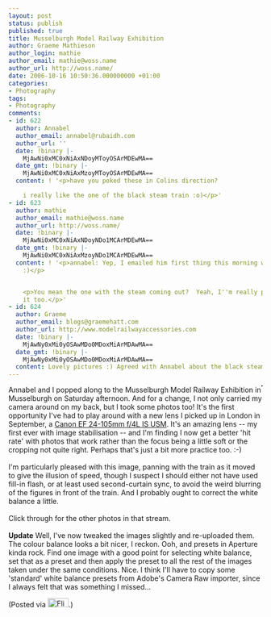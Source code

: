 ```yaml
---
layout: post
status: publish
published: true
title: Musselburgh Model Railway Exhibition
author: Graeme Mathieson
author_login: mathie
author_email: mathie@woss.name
author_url: http://woss.name/
date: 2006-10-16 10:50:36.000000000 +01:00
categories:
- Photography
tags:
- Photography
comments:
- id: 622
  author: Annabel
  author_email: annabel@rubaidh.com
  author_url: ''
  date: !binary |-
    MjAwNi0xMC0xNiAxNDoyMToyOSArMDEwMA==
  date_gmt: !binary |-
    MjAwNi0xMC0xNiAxMzoyMToyOSArMDEwMA==
  content: ! '<p>have you poked these in Colins direction?

    i really like the one of the black steam train :o)</p>'
- id: 623
  author: mathie
  author_email: mathie@woss.name
  author_url: http://woss.name/
  date: !binary |-
    MjAwNi0xMC0xNiAxNDoyNDo1MCArMDEwMA==
  date_gmt: !binary |-
    MjAwNi0xMC0xNiAxMzoyNDo1MCArMDEwMA==
  content: ! '<p>annabel: Yep, I emailed him first thing this morning with the link.
    :)</p>


    <p>You mean the one with the steam coming out?  Yeah, I''m really pleased with
    it too.</p>'
- id: 624
  author: Graeme
  author_email: blogs@graemehatt.com
  author_url: http://www.modelrailwayaccessories.com
  date: !binary |-
    MjAwNy0xMi0yOSAwMDo0MDoxMiArMDAwMA==
  date_gmt: !binary |-
    MjAwNy0xMi0yOSAwMDo0MDoxMiArMDAwMA==
  content: Lovely pictures :) Agreed with Annabel about the black steam train
---
```

<a href="http://www.flickr.com/photos/mathie/270191990/" title=""><img src="http://static.flickr.com/96/270191990_ba69f77a19_m.jpg" alt="" class="alignright" style="border: solid 1px #000000; float: right;" /></a>Annabel and I popped along to the Musselburgh Model Railway Exhibition in Musselburgh on Saturday afternoon.  And for  a change, I not only carried my camera around on my back, but I took some photos too!  It's the first opportunity I've had to play around with a new lens I picked up in London in September, a <a href="http://www.canon.co.uk/For_Home/Product_Finder/Cameras/EF_Lenses/Zoom_Lenses/EF_24-105mm_f4_L_IS_USM/index.asp?ComponentID=306159&SourcePageID=26341#1">Canon EF 24-105mm f/4L IS USM</a>.  It's an amazing lens -- my first ever with image stabilisation -- and I'm finding I now get a better 'hit rate' with photos that work rather than the focus being a little soft or the cropping not quite right.  Perhaps that's just a bit more practice too. :-)<br />
<br />
I'm particularly pleased with this image, panning with the train as it moved to give the illusion of speed, though I suspect I should either not have used fill-in flash, or at least used second-curtain sync, to avoid the weird blurring of the figures in front of the train.  And I probably ought to correct the white balance a little.<br />
<br />
Click through for the other photos in that stream.<br />
<br />
<strong>Update</strong> Well, I've now tweaked the images slightly and re-uploaded them.  The colour balance looks a bit nicer, I reckon.  Ooh, and presets in Aperture kinda rock.  Find one image with a good point for selecting white balance, set that as a preset and then apply the preset to all the rest of the images taken under the same conditions.  Nice.  I think I'll have to copy some 'standard' white balance presets from Adobe's Camera Raw importer, since I always felt that was something I missed...

(Posted via <a href="http://www.flickr.com/"><img alt="Flickr" src="http://www.flickr.com/images/flickr_logo_blog.gif" height="18" width="41" /></a>.)
